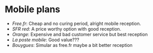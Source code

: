 # Mobile plans

* *Free.fr*: Cheap and no curing period, alright mobile reception.
* *SFR red*: A price worthy option with good reception.
* *Orange*: Expensive and bad customer service but best reception
* *La poste mobile*: Good value???
* *Bouygues*: Simular as free.fr maybe a bit better reception
